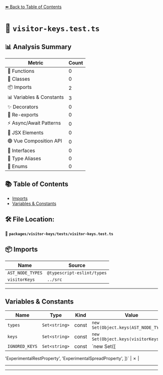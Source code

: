 [⬅️ Back to Table of Contents](../../../index.md)

# 📄 `visitor-keys.test.ts`

## 📊 Analysis Summary

| Metric | Count |
|--------|-------|
| 🔧 Functions | 0 |
| 🧱 Classes | 0 |
| 📦 Imports | 2 |
| 📊 Variables & Constants | 3 |
| ✨ Decorators | 0 |
| 🔄 Re-exports | 0 |
| ⚡ Async/Await Patterns | 0 |
| 💠 JSX Elements | 0 |
| 🟢 Vue Composition API | 0 |
| 📐 Interfaces | 0 |
| 📑 Type Aliases | 0 |
| 🎯 Enums | 0 |

## 📚 Table of Contents

- [Imports](#imports)
- [Variables & Constants](#variables-constants)

## 🛠️ File Location:
📂 **`packages/visitor-keys/tests/visitor-keys.test.ts`**

## 📦 Imports

| Name | Source |
|------|--------|
| `AST_NODE_TYPES` | `@typescript-eslint/types` |
| `visitorKeys` | `../src` |


---

## Variables & Constants

| Name | Type | Kind | Value | Exported |
|------|------|------|-------|----------|
| `types` | `Set<string>` | const | `new Set(Object.keys(AST_NODE_TYPES))` | ✗ |
| `keys` | `Set<string>` | const | `new Set(Object.keys(visitorKeys))` | ✗ |
| `IGNORED_KEYS` | `Set<string>` | const | `new Set([
  'ExperimentalRestProperty',
  'ExperimentalSpreadProperty',
])` | ✗ |


---


---